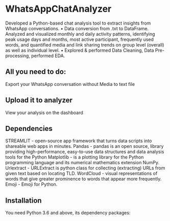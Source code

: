# WhatsAppChatAnalyzer
Developed a Python-based chat analysis tool to extract insights from WhatsApp conversations.
• Data conversion from .txt to DataFrame. Analyzed and visualized monthly and daily activity patterns, 
identifying peak usage days and months, most active participant, frequently used words, and quantified 
media and link sharing trends on group level (overall) as well as individual level.
• Explored & performed Data Cleaning, Data Pre-processing, performed EDA.

## All you need to do:
Export your WhatsApp conversation without Media to text file

## Upload it to analyzer
View your analysis on the dashboard

## Dependencies
STREAMLIT - open-source app framework that turns data scripts into shareable web apps in minutes.
Pandas - pandas is an open source, library providing high-performance, easy-to-use data structures and data analysis tools for the Python
Matplotlib - is a plotting library for the Python programming language and its numerical mathematics extension NumPy.
Urlextract - URLExtract is python class for collecting (extracting) URLs from given text based on locating TLD.
WordCloud - visual representations of words that give greater prominence to words that appear more frequently.
Emoji - Emoji for Python.

## Installation
You need Python 3.6 and above, its dependency packages:
